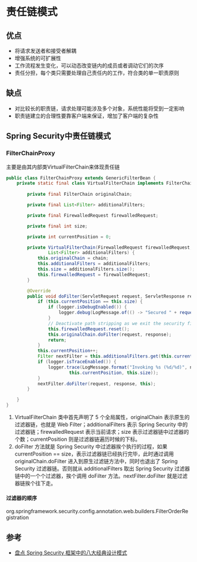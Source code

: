 # 责任链模式

## 优点
* 将请求发送者和接受者解耦
* 增强系统的可扩展性
* 工作流程发生变化，可以动态改变链内的成员或者调动它们的次序
* 责任分担，每个类只需要处理自己责任内的工作，符合类的单一职责原则

## 缺点
* 对比较长的职责链，请求处理可能涉及多个对象，系统性能将受到一定影响
* 职责链建立的合理性要靠客户端来保证，增加了客户端的复杂性

## Spring Security中责任链模式
### FilterChainProxy
主要是由其内部类VirtualFilterChain来体现责任链
```java
public class FilterChainProxy extends GenericFilterBean {
    private static final class VirtualFilterChain implements FilterChain {
    
        private final FilterChain originalChain;

        private final List<Filter> additionalFilters;

        private final FirewalledRequest firewalledRequest;

        private final int size;

        private int currentPosition = 0;

        private VirtualFilterChain(FirewalledRequest firewalledRequest, FilterChain chain,
                List<Filter> additionalFilters) {
            this.originalChain = chain;
            this.additionalFilters = additionalFilters;
            this.size = additionalFilters.size();
            this.firewalledRequest = firewalledRequest;
        }

        @Override
        public void doFilter(ServletRequest request, ServletResponse response) throws IOException, ServletException {
            if (this.currentPosition == this.size) {
                if (logger.isDebugEnabled()) {
                    logger.debug(LogMessage.of(() -> "Secured " + requestLine(this.firewalledRequest)));
                }
                // Deactivate path stripping as we exit the security filter chain
                this.firewalledRequest.reset();
                this.originalChain.doFilter(request, response);
                return;
            }
            this.currentPosition++;
            Filter nextFilter = this.additionalFilters.get(this.currentPosition - 1);
            if (logger.isTraceEnabled()) {
                logger.trace(LogMessage.format("Invoking %s (%d/%d)", nextFilter.getClass().getSimpleName(),
                        this.currentPosition, this.size));
            }
            nextFilter.doFilter(request, response, this);
        }

    }
}
```
1. VirtualFilterChain 类中首先声明了 5 个全局属性，originalChain 表示原生的过滤器链，也就是 Web Filter；additionalFilters 表示 Spring Security 中的过滤器链；firewalledRequest 表示当前请求；size 表示过滤器链中过滤器的个数；currentPosition 则是过滤器链遍历时候的下标。
2. doFilter 方法就是 Spring Security 中过滤器挨个执行的过程，如果 currentPosition == size，表示过滤器链已经执行完毕，此时通过调用 originalChain.doFilter 进入到原生过滤链方法中，同时也退出了 Spring Security 过滤器链。否则就从 additionalFilters 取出 Spring Security 过滤器链中的一个个过滤器，挨个调用 doFilter 方法。nextFilter.doFilter 就是过滤器链挨个往下走。
#### 过滤器的顺序
org.springframework.security.config.annotation.web.builders.FilterOrderRegistration

## 参考
* [盘点 Spring Security 框架中的八大经典设计模式](http://www.javaboy.org/2020/0730/springsecurity-pattern.html)